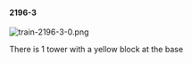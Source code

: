 #### 2196-3
![train-2196-3-0.png](https://github.com/lil-lab/nlvr/raw/master/nlvr/train/images/56/train-2196-3-0.png "train-2196-3-0.png")

There is 1 tower with a yellow block at the base